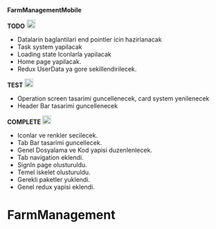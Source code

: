 **FarmManagementMobile**

**TODO** <img src="https://user-images.githubusercontent.com/48564989/146605701-e631eccf-4e7a-4bc4-af57-62f55bd8d62a.png" alt="drawing" width="20"/>

- Datalarin baglantilari end pointler icin hazirlanacak
- Task system yapilacak
- Loading state Iconlarla yapilacak
- Home page yapilacak.
- Redux UserData ya gore sekillendirilecek.


**TEST** <img src="https://user-images.githubusercontent.com/48564989/146607601-4ed65010-bdd7-4344-b0fb-0030b3724152.png" alt="drawing" width="20"/>

- Operation screen tasarimi guncellenecek, card system yenilenecek
- Header Bar tasarimi guncellenecek


**COMPLETE** <img src="https://user-images.githubusercontent.com/48564989/146606311-1f22b5e1-62fe-4f12-b239-789b3295b07f.png" alt="drawing" width="20"/>

- Iconlar ve renkler secilecek.
- Tab Bar tasarimi guncellecek.
- Genel Dosyalama ve Kod yapisi duzenlenlecek.
- Tab navigation eklendi.
- SignIn page olusturuldu.
- Temel iskelet olusturuldu.
- Gerekli paketler yuklendi.
- Genel redux yapisi eklendi.


# FarmManagement
